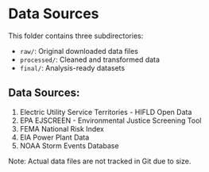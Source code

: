 # Data Sources

This folder contains three subdirectories:
- `raw/`: Original downloaded data files
- `processed/`: Cleaned and transformed data
- `final/`: Analysis-ready datasets

## Data Sources:
1. Electric Utility Service Territories - HIFLD Open Data
2. EPA EJSCREEN - Environmental Justice Screening Tool
3. FEMA National Risk Index
4. EIA Power Plant Data
5. NOAA Storm Events Database

Note: Actual data files are not tracked in Git due to size.